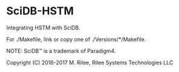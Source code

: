 
# SciDB-HSTM

Integrating HSTM with SciDB.

For ./Makefile, link or copy one of ./Versions/*/Makefile.

NOTE: SciDB™ is a trademark of Paradigm4.

Copyright (C) 2016-2017 M. Rilee, Rilee Systems Technologies LLC




